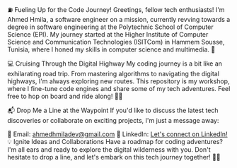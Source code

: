 ⛽ Fueling Up for the Code Journey!
Greetings, fellow tech enthusiasts! I'm Ahmed Hmila, a software engineer on a mission, currently revving towards a degree in software engineering at the Polytechnic School of Computer Science (EPI). My journey started at the Higher Institute of Computer Science and Communication Technologies (ISITCom) in Hammem Sousse, Tunisia, where I honed my skills in computer science and multimedia. 🏁

💻 Cruising Through the Digital Highway
My coding journey is a bit like an exhilarating road trip. From mastering algorithms to navigating the digital highways, I'm always exploring new routes. This repository is my workshop, where I fine-tune code engines and share some of my tech adventures. Feel free to hop on board and ride along! 🚗💨

📬 Drop Me a Line at the Waypoint
If you'd like to discuss the latest tech discoveries or collaborate on exciting projects, I'm just a message away:

📧 Email: ahmedhmiladev@gmail.com
💼 LinkedIn: [Let's connect on LinkedIn!](https://www.linkedin.com/in/ahmed-hmila/)
💡 Ignite Ideas and Collaborations
Have a roadmap for coding adventures? I'm all ears and ready to explore the digital wilderness with you. Don't hesitate to drop a line, and let's embark on this tech journey together! 🚀🌟




